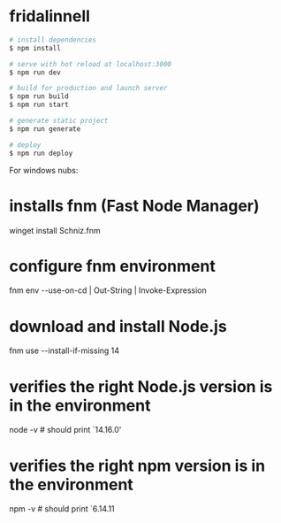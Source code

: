 # fridalinnell

```bash
# install dependencies
$ npm install

# serve with hot reload at localhost:3000
$ npm run dev

# build for production and launch server
$ npm run build
$ npm run start

# generate static project
$ npm run generate

# deploy
$ npm run deploy
```

For windows nubs:
# installs fnm (Fast Node Manager)
winget install Schniz.fnm

# configure fnm environment
fnm env --use-on-cd | Out-String | Invoke-Expression

# download and install Node.js
fnm use --install-if-missing 14

# verifies the right Node.js version is in the environment
node -v # should print `14.16.0'

# verifies the right npm version is in the environment
npm -v # should print `6.14.11
